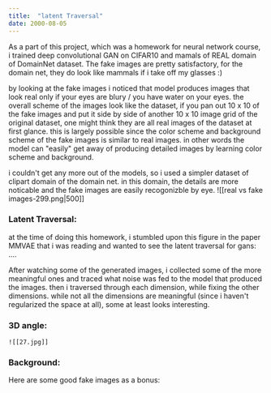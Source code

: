 ```yaml
---
title:  "latent Traversal"
date: 2000-08-05
---
```



As a part of this project, which was a homework for neural network course, i trained deep convolutional GAN on CIFAR10 and mamals of REAL domain of DomainNet dataset. 
The fake images are pretty satisfactory, for the domain net, they do look like mammals if i take off my glasses :) 

by looking at the fake images i noticed that model produces images that look real only if your eyes are blury / you have water on your eyes. the overall scheme of the images look like the dataset, if you pan out 10 x 10 of the fake images and put it side by side of another 10 x 10 image grid of the original dataset, one might think they are all real images of the dataset at first glance. this is largely possible since the color scheme and background scheme of the fake images is similar to real images. in other words the model can "easily" get away of producing detailed images by learning color scheme and background. 

i couldn't get any more out of the models, so i used a simpler dataset of clipart domain of the domain net. in this domain, the details are more noticable and the fake images are easily recogonizble by eye. 
![[real vs fake images-299.png|500]]
### Latent Traversal: 
at the time of doing this homework, i stumbled upon this figure in the paper MMVAE that i was reading and wanted to see the latent traversal for gans: .... 

After watching some of the generated images, i collected some of the more meaningful ones and traced what noise was fed to the model that produced the images. then i traversed through each dimension, while fixing the other dimensions. while not all the dimensions are meaningful (since i haven't regularized the space at all), some at least looks interesting. 


### 3D angle: 
	![[27.jpg]]

### Background:


Here are some good fake images as a bonus: 
